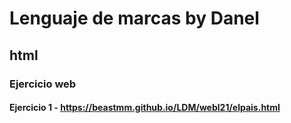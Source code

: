 # Lenguaje de marcas by Danel
## html
### Ejercicio web
#### Ejercicio 1 - https://beastmm.github.io/LDM/webl21/elpais.html
